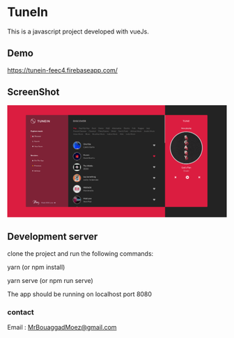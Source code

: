 # TuneIn
This is a javascript project developed with vueJs.
## Demo
https://tunein-feec4.firebaseapp.com/
## ScreenShot
![](public/app.png)
## Development server
clone the project and run the following commands:

yarn (or npm install)

yarn serve (or npm run serve) 

The app should be running on localhost port 8080
### contact
Email : MrBouaggadMoez@gmail.com